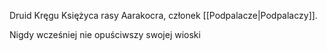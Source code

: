 Druid Kręgu Księżyca rasy Aarakocra, członek [[Podpalacze|Podpalaczy]].

Nigdy wcześniej nie opuściwszy swojej wioski